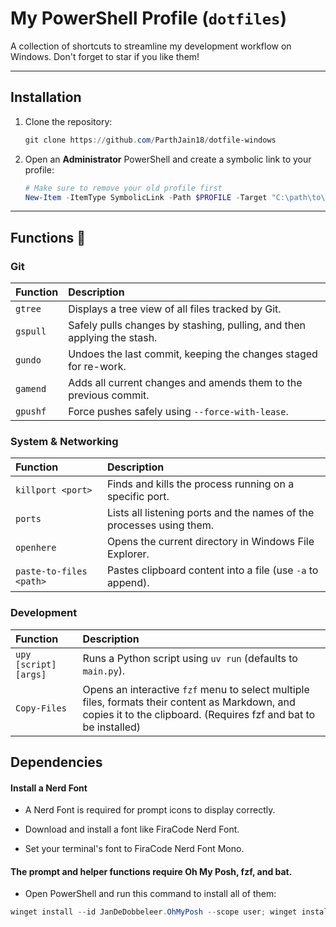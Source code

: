 # My PowerShell Profile (`dotfiles`)

A collection of shortcuts to streamline my development workflow on Windows. Don't forget to star if you like them!

---
## Installation

1.  Clone the repository:
    ```powershell
    git clone https://github.com/ParthJain18/dotfile-windows
    ```
2.  Open an **Administrator** PowerShell and create a symbolic link to your profile:
    ```powershell
    # Make sure to remove your old profile first
    New-Item -ItemType SymbolicLink -Path $PROFILE -Target "C:\path\to\your\dotfiles\Microsoft.PowerShell_profile.ps1"
    ```

---
## Functions 📜

### Git
| Function | Description |
| :--- | :--- |
| `gtree` | Displays a tree view of all files tracked by Git. |
| `gspull` | Safely pulls changes by stashing, pulling, and then applying the stash. |
| `gundo` | Undoes the last commit, keeping the changes staged for re-work. |
| `gamend` | Adds all current changes and amends them to the previous commit. |
| `gpushf` | Force pushes safely using `--force-with-lease`. |

### System & Networking
| Function | Description |
| :--- | :--- |
| `killport <port>` | Finds and kills the process running on a specific port. |
| `ports` | Lists all listening ports and the names of the processes using them. |
| `openhere` | Opens the current directory in Windows File Explorer. |
| `paste-to-files <path>` | Pastes clipboard content into a file (use `-a` to append). |

### Development
| Function | Description |
| :--- | :--- |
| `upy [script] [args]` | Runs a Python script using `uv run` (defaults to `main.py`). |
| `Copy-Files` | Opens an interactive `fzf` menu to select multiple files, formats their content as Markdown, and copies it to the clipboard. (Requires fzf and bat to be installed) |

## Dependencies

#### Install a Nerd Font

- A Nerd Font is required for prompt icons to display correctly.

- Download and install a font like FiraCode Nerd Font.

- Set your terminal's font to FiraCode Nerd Font Mono.

#### The prompt and helper functions require Oh My Posh, fzf, and bat.

- Open PowerShell and run this command to install all of them:

```PowerShell
winget install --id JanDeDobbeleer.OhMyPosh --scope user; winget install --id junegunn.fzf; winget install --id sharkdp.bat
```